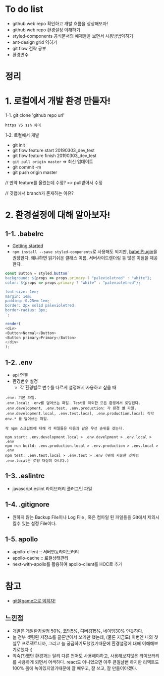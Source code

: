 # To do list
- github web repo 확인하고 개발 흐름을 상상해보자!
- github web repo 환경설정 이해하기
- styled-components 공식문서의 예제들을 보면서 사용방법익히기
- ant-design grid 익히기
- git flow 전략 공부
- 환경변수


# 정리
# 1. 로컬에서 개발 환경 만들자!

1-1. git clone 'github repo url' 

    https VS ssh 차이

  1-2. 로컬에서 개발
  + git init
  + git flow feature start 20190303_dev_test 
  + git flow feature finish 20190303_dev_test
  + `git pull origin master` => 최신 업데이트
  + git commit -m
  + git push origin master

// 만약 feature를 올렸는데 수정? => pull받아서 수정

// 깃헙에서 branch가 존재하는 이유?

# 2. 환경설정에 대해 알아보자!
    
## 1-1. **.babelrc**

+ [Getting started](https://ant.design/docs/react/getting-started)
+ `npm install --save styled-components`로 사용해도 되지만, [babelPlugin](https://www.styled-components.com/docs/tooling#babel-plugin)을 권장한다.
        왜냐하면 읽기쉬운 클래스 이름, 서버사이드렌더링 등 많은 이점을 제공한다.

```js
const Button = styled.button`
background: ${props => props.primary ? "palevioletred" : "white"};
color: ${props => props.primary ? "white" : "palevioletred"};

font-size: 1em;
margin: 1em;
padding: 0.25em 1em;
border: 2px solid palevioletred;
border-radius: 3px;
`;

render(
<div>
<Button>Normal</Button>
<Button primary>Primary</Button>
</div>
);
```

## 1-2. **.env**
+ api 연결
+ 환경변수 설정
  + 각 환경별로 변수를 다르게 설정해서 사용하고 싶을 때
```
.env: 기본 파일.
.env.local: .env를 덮어쓰는 파일. Test를 제외한 모든 환경에서 로딩된다.
.env.development, .env.test, .env.production: 각 환경 별 파일.
.env.development.local, .env.test.local, .env.production.local: 각각 env.* 를 덮어쓰는 파일.

각 npm 스크립트에 대해 각 파일들은 다음과 같은 우선 순위를 갖는다.

npm start: .env.development.local > .env.develpment > .env.local > .env
npm run build: .env.production.local > .env.production > .env.local > .env
npm test: .env.test.local > .env.test > .env (위에 서술한 것처럼 .env.local은 로딩 대상이 아니다.)
```  
## 1-3. **.eslintrc**
+ javascript eslint 라이브러리 플러그인 파일

## 1-4. **.gitignore**
+ 원하지 않는 Backup File이나 Log File , 혹은 컴파일 된 파일들을 Git에서 제외시킬수 있는 설정 File이다.

## 1-5. **apollo**
+ apollo-client :: 서버연동라이브러리
+ apollo-cache :: 로컬상태관리
+ next-with-apollo를 활용하여 apollo-client를 HOC로 추가

# 참고
- [git을game으로 익히자!](https://learngitbranching.js.org/)


## 느낀점
- 개발은 개발환경설정 50%, 코딩5%, 디버깅15%, 네이밍30% 인듯하다.
- 늘 전부 셋팅된 저장소를 클론받아서 쓰기만 했는데, (물론 지금도)
  이번엔 나의 첫 실무 프로젝트니까, 그리고 늘 궁금하기도했었기때문에  환경설정에 대해 이해해보기로했다 :)
- 익숙(?)했던 환경과는 달리 다른 언어도 사용해야하고, 사용해보지않은 라이브러리를 사용하게 되면서 어색하다. react도 아니었으면 아주 큰일날뻔
하지만 리액트도 100% 몸에 녹아있지않기때문에 잘 배우고, 잘 쓰고, 잘 만들어야겠다.